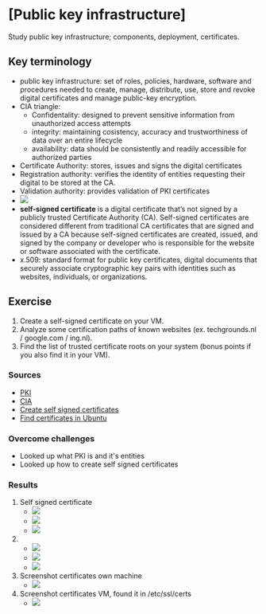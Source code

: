 # [Public key infrastructure]
Study public key infrastructure; components, deployment, certificates. 

## Key terminology
- public key infrastructure: set of roles, policies, hardware, software and procedures needed to create, manage, distribute, use, store and revoke digital certificates and manage public-key encryption.
- CIA triangle:
  - Confidentality: designed to prevent sensitive information from unauthorized access attempts
  - integrity: maintaining cosistency, accuracy and trustworthiness of data over an entire lifecycle
  - availability: data should be consistently and readily accessible for authorized parties
- Certificate Authority: stores, issues and signs the digital certificates
- Registration authority: verifies the identity of entities requesting their digital to be stored at the CA.
- Validation authority: provides validation of PKI certificates
- ![](../sec/../00_includes/SEC/SEC06diagramPKI.png)
- **self-signed certificate** is a digital certificate that’s not signed by a publicly trusted Certificate Authority (CA). Self-signed certificates are considered different from traditional CA certificates that are signed and issued by a CA because self-signed certificates are created, issued, and signed by the company or developer who is responsible for the website or software associated with the certificate.
-  x.509: standard format for public key certificates, digital documents that securely associate cryptographic key pairs with identities such as websites, individuals, or organizations.

## Exercise
1. Create a self-signed certificate on your VM.
2. Analyze some certification paths of known websites (ex. techgrounds.nl / google.com / ing.nl).
3. Find the list of trusted certificate roots on your system (bonus points if you also find it in your VM).

### Sources
- [PKI](https://www.globalsign.com/nl-nl/blog/informatiebeveiliging-eenvoudig-als-pki)
- [CIA](https://www.techtarget.com/whatis/definition/Confidentiality-integrity-and-availability-CIA#:~:text=Confidentiality%2C%20integrity%20and%20availability%2C%20also,with%20the%20Central%20Intelligence%20Agency.)
- [Create self signed certificates](https://websiteforstudents.com/how-to-create-self-signed-certificates-on-ubuntu-linux/)
- [Find certificates in Ubuntu](https://ubuntu.com/server/docs/security-certificates#:~:text=The%20default%20location%20to%20install,%2Fssl%2Fcerts%2Fcacert.)

### Overcome challenges
- Looked up what PKI is and it's entities
- Looked up how to create self signed certificates

### Results
1. Self signed certificate
   - ![](../00_includes/SEC/SEC06selfSignedCert1.png)
   - ![](../00_includes/SEC/SEC06selfSignedCert2.png)
   - ![](../00_includes/SEC/SEC06selfSignedCert3.png)
2. - ![](../00_includes/SEC/SEC06INGcert.png)
   - ![](../00_includes/SEC/SEC06INGcert1.png)
   - ![](../00_includes/SEC/SEC06INGcert2.png)
3. Screenshot certificates own machine
   - ![](../00_includes/SEC/SEC06eigencerts.png)
4. Screenshot certificates VM, found it in /etc/ssl/certs
   - ![](../00_includes/SEC/SEC06VMcerts.png)